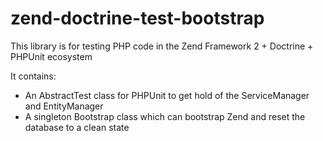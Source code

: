 # zend-doctrine-test-bootstrap

This library is for testing PHP code in the Zend Framework 2 + Doctrine + PHPUnit ecosystem

It contains:
* An AbstractTest class for PHPUnit to get hold of the ServiceManager and EntityManager
* A singleton Bootstrap class which can bootstrap Zend and reset the database to a clean state
